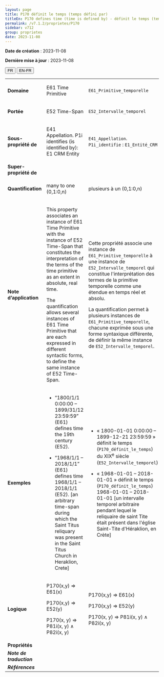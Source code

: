 ```yaml
---
layout: page
title: P170 définit le temps (temps défini par)
titleEn: P170 defines time (time is defined by) - définit le temps (temps défini par)
permalink: /v7.1.2/proprietes/P170
sidebar: v712
group: proprietes
date: 2023-11-08
---
```


**Date de création** : 2023-11-08

**Dernière mise à jour** : 2023-11-08

<div class="lang-buttons">
 <button id="fr" class="activate">FR</button>
 <button id="en-fr">EN-FR</button>
</div>

<table>
<tbody>
<tr>
<td><strong>Domaine</strong></td>
<td class="en">
<p>E61 Time Primitive</p>
</td>
<td>
<p><code class="language-plaintext highlighter-rouge">E61_Primitive_temporelle</code></p>
</td>
</tr>
<tr>
<td><strong>Portée</strong></td>
<td class="en">
<p>E52 Time-Span</p>
</td>
<td>
<p><code class="language-plaintext highlighter-rouge">E52_Intervalle_temporel</code></p>
</td>
</tr>
<tr>
<td><strong>Sous-propriété de</strong></td>
<td class="en">
<p>E41 Appellation. P1i identifies (is identified by): E1 CRM Entity</p>
</td>
<td>
<p><code class="language-plaintext highlighter-rouge">E41_Appellation</code>. <code class="language-plaintext highlighter-rouge">P1i_identifie</code> : <code class="language-plaintext highlighter-rouge">E1_Entité_CRM</code></p>
</td>
</tr>
<tr>
<td><strong>Super-propriété de</strong></td>
<td class="en">
</td>
<td>
</td>
</tr>
<tr>
<td><strong>Quantification</strong></td>
<td class="en">
<p>many to one (0,1:0,n)</p>
</td>
<td>
<p>plusieurs à un (0,1:0,n)</p>
</td>
</tr>
<tr>
<td><strong>Note d’application</strong></td>
<td class="en">
<p>This property associates an instance of E61 Time Primitive with the instance of E52 Time-Span that constitutes the interpretation of the terms of the time primitive as an extent in absolute, real time. <strong></strong></p>
<p>The quantification allows several instances of E61 Time Primitive that are each expressed in different syntactic forms, to define the same instance of E52 Time-Span.</p>
</td>
<td>
<p>Cette propriété associe une instance de <code class="language-plaintext highlighter-rouge">E61_Primitive_temporelle</code> à une instance de <code class="language-plaintext highlighter-rouge">E52_Intervalle_temporel</code> qui constitue l'interprétation des termes de la primitive temporelle comme une étendue en temps réel et absolu.</p>
<p>La quantification permet à plusieurs instances de <code class="language-plaintext highlighter-rouge">E61_Primitive_temporelle</code>, chacune exprimée sous une forme syntaxique différente, de définir la même instance de <code class="language-plaintext highlighter-rouge">E52_Intervalle_temporel</code>.</p>
</td>
</tr>
<tr>
<td><strong>Exemples</strong></td>
<td class="en">
<ul>
<li><p>“1800/1/1 0:00:00 – 1899/31/12 23:59:59” (E61) defines time the 19th century (E52).</p>
</li>
<li><p>“1968/1/1 – 2018/1/1” (E61) defines time 1968/1/1 – 2018/1/1 (E52). [an arbitrary time-span during which the Saint Titus reliquary was present in the Saint Titus Church in Heraklion, Crete]</p>
</li>
</ul>
</td>
<td>
<ul>
<li><p>« 1800-01-01 0:00:00 – 1899-12-21 23:59:59 » définit le temps (<code class="language-plaintext highlighter-rouge">P170_définit_le_temps</code>) du XIX<sup>e</sup> siècle (<code class="language-plaintext highlighter-rouge">E52_Intervalle_temporel</code>)</p>
</li>
<li><p>« 1968-01-01 – 2018-01-01 » définit le temps (<code class="language-plaintext highlighter-rouge">P170_définit_le_temps</code>) 1968-01-01 – 2018-01-01 [un intervalle temporel arbitraire pendant lequel le reliquaire de saint Tite était présent dans l'église Saint-Tite d'Héraklion, en Crète]</p>
</li>
</ul>
</td>
</tr>
<tr>
<td><strong>Logique</strong></td>
<td class="en">
<p>P170(x,y) ⇒ E61(x)</p>
<p>P170(x,y) ⇒ E52(y)</p>
<p>P170(x, y) ⇒ P81i(x, y) ∧ P82i(x, y)</p>
</td>
<td>
<p>P170(x,y) ⇒ E61(x)</p>
<p>P170(x,y) ⇒ E52(y)</p>
<p>P170(x, y) ⇒ P81i(x, y) ∧ P82i(x, y)</p>
</td>
</tr>
<tr>
<td><strong>Propriétés</strong></td>
<td class="en">
</td>
<td>
</td>
</tr>
<tr>
<td><strong><em>Note de traduction</em></strong></td>
<td colspan="2">
</td>
</tr>
<tr>
<td><strong><em>Références</em></strong></td>
<td colspan="2">
<p><em></em></p>
</td>
</tr>
</tbody>
</table>
